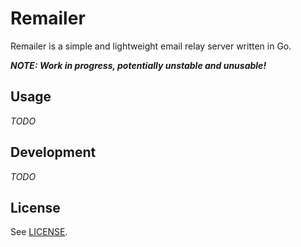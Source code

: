 # Remailer

Remailer is a simple and lightweight email relay server written in Go.

***NOTE: Work in progress, potentially unstable and unusable!***

## Usage

_TODO_

## Development

_TODO_

## License

See [LICENSE](LICENSE).

